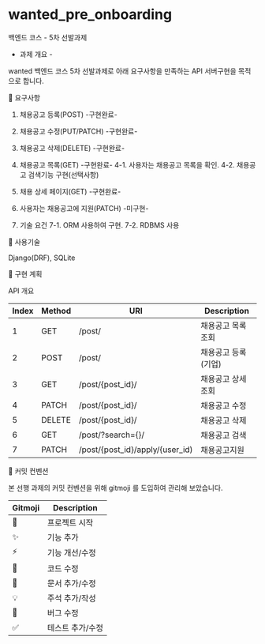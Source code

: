 # wanted_pre_onboarding
백엔드 코스 - 5차 선발과제 


- 과제 개요 -

wanted 백엔드 코스 5차 선발과제로 아래 요구사항을 만족하는 API 서버구현을 목적으로 합니다.

📝 요구사항 

  1. 채용공고 등록(POST) -구현완료-
  
  2. 채용공고 수정(PUT/PATCH) -구현완료-

  3. 채용공고 삭제(DELETE) -구현완료-

  4. 채용공고 목록(GET) -구현완료-
    4-1. 사용자는 채용공고 목록을 확인.
    4-2. 채용공고 검색기능 구현(선택사항)

  5. 채용 상세 페이지(GET) -구현완료-

  6. 사용자는 채용공고에 지원(PATCH) -미구현-

  7. 기술 요건
    7-1. ORM 사용하여 구현.
    7-2. RDBMS 사용
    
🚧 사용기술

Django(DRF), SQLite

🔨 구현 계획

  API 개요

  |Index|Method|URI|Description|
  |---|---|---|---|
  |1|GET|/post/|채용공고 목록 조회|
  |2|POST|/post/|채용공고 등록(기업)|
  |3|GET|/post/{post_id}/|채용공고 상세 조회|
  |4|PATCH|/post/{post_id}/|채용공고 수정|
  |5|DELETE|/post/{post_id}/|채용공고 삭제|
  |6|GET|/post/?search={}/|채용공고 검색|
  |7|PATCH|/post/{post_id}/apply/{user_id)|채용공고지원|
  
📁 커밋 컨벤션

본 선행 과제의 커밋 컨벤션을 위해 gitmoji 를 도입하여 관리해 보았습니다.

  |Gitmoji|Description|
  |---|---|
  |🎉|프로젝트 시작|
  |✨|기능 추가|
  |⚡|기능 개선/수정|
  |🚧|코드 수정|
  |📝|문서 추가/수정|
  |💡|주석 추가/작성|
  |🐛|버그 수정|
  |✅|테스트 추가/수정|
